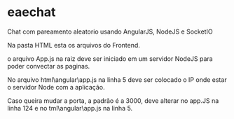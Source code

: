 # eaechat
Chat com pareamento aleatorio usando AngularJS, NodeJS e SocketIO


Na pasta HTML esta os arquivos do Frontend.

o arquivo App.js na raiz deve ser iniciado em um servidor NodeJS para poder convectar as paginas.

No arquivo html\angular\app.js na linha 5 deve ser colocado o IP onde estar o servidor Node com a aplicação.

Caso queira mudar a porta, a padrão é a 3000, deve alterar no app.JS na linha 124 e no tml\angular\app.js na linha 5.
